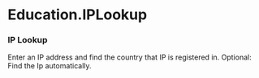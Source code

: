 # Education.IPLookup
### IP Lookup
Enter an IP address and find the country that IP is registered in. Optional: Find the Ip automatically.

